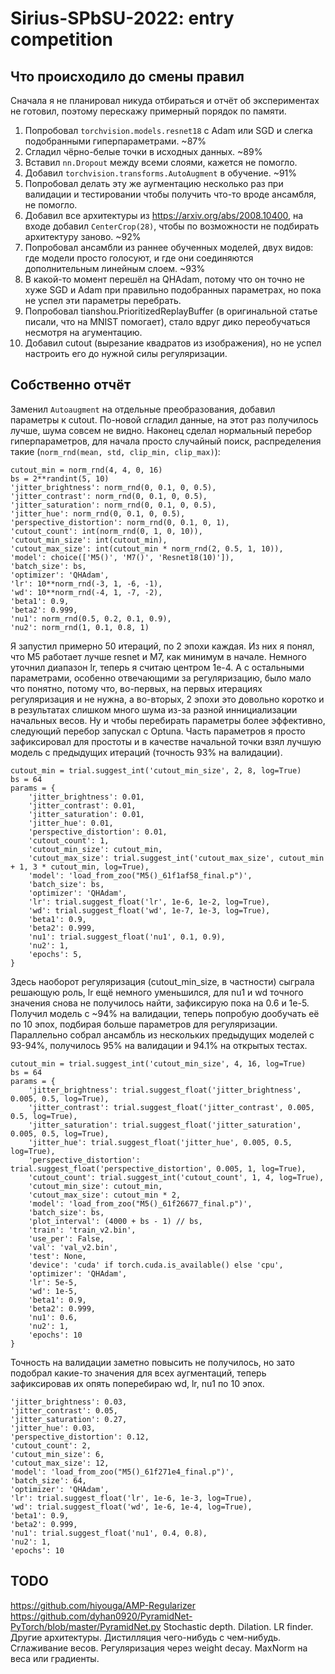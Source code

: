 # Sirius-SPbSU-2022: entry competition
## Что происходило до смены правил
Сначала я не планировал никуда отбираться и отчёт об экспериментах не готовил, поэтому перескажу примерный порядок по памяти.
1. Попробовал `torchvision.models.resnet18` с Adam или SGD и слегка подобранными гиперпараметрами. ~87%
2. Сгладил чёрно-белые точки в исходных данных. ~89%
3. Вставил `nn.Dropout` между всеми слоями, кажется не помогло. 
4. Добавил `torchvision.transforms.AutoAugment` в обучение. ~91%
5. Попробовал делать эту же аугментацию несколько раз при валидации и тестировании чтобы получить что-то вроде ансамбля, не помогло.
6. Добавил все архитектуры из https://arxiv.org/abs/2008.10400, на входе добавил `CenterCrop(28)`, чтобы по возможности не подбирать архитектуру заново. ~92%
7. Попробовал ансамбли из раннее обученных моделей, двух видов: где модели просто голосуют, и где они соединяются дополнительным линейным слоем. ~93%
8. В какой-то момент перешёл на QHAdam, потому что он точно не хуже SGD и Adam при правильно подобранных параметрах, но пока не успел эти параметры перебрать.
9. Попробовал tianshou.PrioritizedReplayBuffer (в оригинальной статье писали, что на MNIST помогает), стало вдруг дико переобучаться несмотря на агументацию.
10. Добавил cutout (вырезание квадратов из изображения), но не успел настроить его до нужной силы регуляризации.
## Собственно отчёт
Заменил `Autoaugment` на отдельные преобразования, добавил параметры к cutout.
По-новой сгладил данные, на этот раз получилось лучше, шума совсем не видно.
Наконец сделал нормальный перебор гиперпараметров, для начала просто случайный поиск, распределения такие (`norm_rnd(mean, std, clip_min, clip_max)`):


    cutout_min = norm_rnd(4, 4, 0, 16)
    bs = 2**randint(5, 10)
    'jitter_brightness': norm_rnd(0, 0.1, 0, 0.5),
    'jitter_contrast': norm_rnd(0, 0.1, 0, 0.5),
    'jitter_saturation': norm_rnd(0, 0.1, 0, 0.5),
    'jitter_hue': norm_rnd(0, 0.1, 0, 0.5),
    'perspective_distortion': norm_rnd(0, 0.1, 0, 1),
    'cutout_count': int(norm_rnd(0, 1, 0, 10)),
    'cutout_min_size': int(cutout_min),
    'cutout_max_size': int(cutout_min * norm_rnd(2, 0.5, 1, 10)),
    'model': choice(['M5()', 'M7()', 'Resnet18(10)']),
    'batch_size': bs,
    'optimizer': 'QHAdam',
    'lr': 10**norm_rnd(-3, 1, -6, -1),
    'wd': 10**norm_rnd(-4, 1, -7, -2),
    'beta1': 0.9,
    'beta2': 0.999,
    'nu1': norm_rnd(0.5, 0.2, 0.1, 0.9),
    'nu2': norm_rnd(1, 0.1, 0.8, 1)

Я запустил примерно 50 итераций, по 2 эпохи каждая. Из них я понял, что M5 работает лучше resnet и M7, как минимум в начале. Немного уточнил диапазон lr, теперь я считаю центром 1e-4. А с остальными параметрами, особенно отвечающими за регуляризацию, было мало что понятно, потому что, во-первых, на первых итерациях регуляризация и не нужна, а во-вторых, 2 эпохи это довольно коротко и в результатах слишком много шума из-за разной иннициализации начальных весов. Ну и чтобы перебирать параметры более эффективно, следующий перебор запускал с Optuna. Часть параметров я просто зафиксировал для простоты и в качестве начальной точки взял лучшую модель с предыдущих итераций (точность 93% на валидации).

    cutout_min = trial.suggest_int('cutout_min_size', 2, 8, log=True)
    bs = 64
    params = {
        'jitter_brightness': 0.01,
        'jitter_contrast': 0.01,
        'jitter_saturation': 0.01,
        'jitter_hue': 0.01,
        'perspective_distortion': 0.01,
        'cutout_count': 1,
        'cutout_min_size': cutout_min,
        'cutout_max_size': trial.suggest_int('cutout_max_size', cutout_min + 1, 3 * cutout_min, log=True),
        'model': 'load_from_zoo("M5()_61f1af58_final.p")',
        'batch_size': bs,
        'optimizer': 'QHAdam',
        'lr': trial.suggest_float('lr', 1e-6, 1e-2, log=True),
        'wd': trial.suggest_float('wd', 1e-7, 1e-3, log=True),
        'beta1': 0.9,
        'beta2': 0.999,
        'nu1': trial.suggest_float('nu1', 0.1, 0.9),
        'nu2': 1,
        'epochs': 5,
    }

Здесь наоборот регуляризация (cutout_min_size, в частности) сыграла решающую роль, lr ещё немного уменьшился, для nu1 и wd точного значения снова не получилось найти, зафиксирую пока на 0.6 и 1e-5. Получил модель с ~94% на валидации, теперь попробую дообучать её по 10 эпох, подбирая больше параметров для регуляризации. Параллельно собрал ансамбль из нескольких предыдущих моделей с 93-94%, получилось 95% на валидации и 94.1% на открытых тестах.


    cutout_min = trial.suggest_int('cutout_min_size', 4, 16, log=True)
    bs = 64
    params = {
        'jitter_brightness': trial.suggest_float('jitter_brightness', 0.005, 0.5, log=True),
        'jitter_contrast': trial.suggest_float('jitter_contrast', 0.005, 0.5, log=True),
        'jitter_saturation': trial.suggest_float('jitter_saturation', 0.005, 0.5, log=True),
        'jitter_hue': trial.suggest_float('jitter_hue', 0.005, 0.5, log=True),
        'perspective_distortion': trial.suggest_float('perspective_distortion', 0.005, 1, log=True),
        'cutout_count': trial.suggest_int('cutout_count', 1, 4, log=True),
        'cutout_min_size': cutout_min,
        'cutout_max_size': cutout_min * 2,
        'model': 'load_from_zoo("M5()_61f26677_final.p")',
        'batch_size': bs,
        'plot_interval': (4000 + bs - 1) // bs,
        'train': 'train_v2.bin',
        'use_per': False,
        'val': 'val_v2.bin',
        'test': None,
        'device': 'cuda' if torch.cuda.is_available() else 'cpu',
        'optimizer': 'QHAdam',
        'lr': 5e-5,
        'wd': 1e-5,
        'beta1': 0.9,
        'beta2': 0.999,
        'nu1': 0.6,
        'nu2': 1,
        'epochs': 10
    }

Точность на валидации заметно повысить не получилось, но зато подобрал какие-то значения для всех аугментаций, теперь зафиксировав их опять поперебираю wd, lr, nu1 по 10 эпох.

    'jitter_brightness': 0.03,
    'jitter_contrast': 0.05,
    'jitter_saturation': 0.27,
    'jitter_hue': 0.03,
    'perspective_distortion': 0.12,
    'cutout_count': 2,
    'cutout_min_size': 6,
    'cutout_max_size': 12,
    'model': 'load_from_zoo("M5()_61f271e4_final.p")',
    'batch_size': 64,
    'optimizer': 'QHAdam',
    'lr': trial.suggest_float('lr', 1e-6, 1e-3, log=True),
    'wd': trial.suggest_float('wd', 1e-6, 1e-4, log=True),
    'beta1': 0.9,
    'beta2': 0.999,
    'nu1': trial.suggest_float('nu1', 0.4, 0.8),
    'nu2': 1,
    'epochs': 10

## TODO
https://github.com/hiyouga/AMP-Regularizer
https://github.com/dyhan0920/PyramidNet-PyTorch/blob/master/PyramidNet.py
Stochastic depth.
Dilation.
LR finder.
Другие архитектуры.
Дистилляция чего-нибудь с чем-нибудь.
Сглаживание весов.
Регуляризация через weight decay.
MaxNorm на веса или градиенты.
